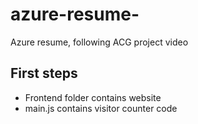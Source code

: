 # azure-resume-
Azure resume, following ACG project video

## First steps

- Frontend folder contains website
- main.js contains visitor counter code